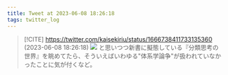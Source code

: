 ```yaml
---
title: Tweet at 2023-06-08 18:26:18
tags: twitter_log
---
```


> [!CITE] https://twitter.com/kaisekiriu/status/1666738411733135360 (2023-06-08 18:26:18)
> ![](https://twitter.com/kaisekiriu/status/1666738411733135360)
> と思いつつ新書に擬態している『分類思考の世界』を眺めてたら、そういえばいわゆる"体系学論争"が扱われていなかったことに気が付くなど。
